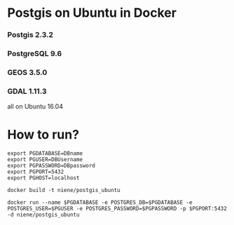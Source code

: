 # Postgis on Ubuntu in Docker

### Postgis 2.3.2
### PostgreSQL 9.6
### GEOS 3.5.0
### GDAL 1.11.3 

all on Ubuntu 16.04

# How to run?

	export PGDATABASE=DBname
	export PGUSER=DBUsername
	export PGPASSWORD=DBpassword
	export PGPORT=5432
	export PGHOST=localhost 

	docker build -t niene/postgis_ubuntu

	docker run --name $PGDATABASE -e POSTGRES_DB=$PGDATABASE -e POSTGRES_USER=$PGUSER -e POSTGRES_PASSWORD=$PGPASSWORD -p $PGPORT:5432 -d niene/postgis_ubuntu

